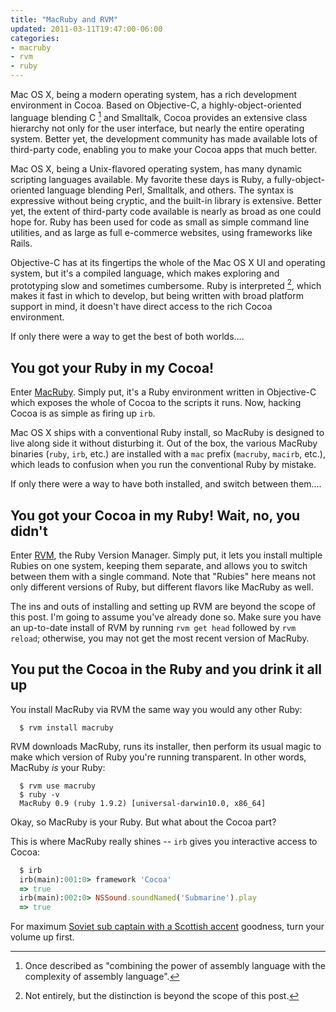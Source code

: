 ```yaml
---
title: "MacRuby and RVM"
updated: 2011-03-11T19:47:00-06:00
categories:
- macruby
- rvm
- ruby
---
```

Mac OS X, being a modern operating system, has a rich development environment in Cocoa.
Based on Objective-C, a highly-object-oriented language blending C [^1] and Smalltalk,
Cocoa provides an extensive class hierarchy not only for the user interface, but nearly
the entire operating system. Better yet, the development community has made available
lots of third-party code, enabling you to make your Cocoa apps that much better.

Mac OS X, being a Unix-flavored operating system, has many dynamic scripting languages
available. My favorite these days is Ruby, a fully-object-oriented language blending
Perl, Smalltalk, and others. The syntax is expressive without being cryptic, and the
built-in library is extensive. Better yet, the extent of third-party code available is
nearly as broad as one could hope for. Ruby has been used for code as small as simple
command line utilities, and as large as full e-commerce websites, using frameworks like
Rails.

Objective-C has at its fingertips the whole of the Mac OS X UI and operating system,
but it's a compiled language, which makes exploring and prototyping slow and sometimes
cumbersome. Ruby is interpreted [^2], which makes it fast in which to develop, but
being written with broad platform support in mind, it doesn't have direct access to the
rich Cocoa environment.

If only there were a way to get the best of both worlds....

## You got your Ruby in my Cocoa!

Enter [MacRuby](http://www.macruby.org/). Simply put, it's a Ruby environment written
in Objective-C which exposes the whole of Cocoa to the scripts it runs. Now, hacking
Cocoa is as simple as firing up `irb`.

Mac OS X ships with a conventional Ruby install, so MacRuby is designed to live along
side it without disturbing it. Out of the box, the various MacRuby binaries (`ruby`,
`irb`, etc.) are installed with a `mac` prefix (`macruby`, `macirb`, etc.), which leads
to confusion when you run the conventional Ruby by mistake.

If only there were a way to have both installed, and switch between them....

## You got your Cocoa in my Ruby! Wait, no, you didn't

Enter [RVM](http://rvm.beginrescueend.com/), the Ruby Version Manager. Simply put, it
lets you install multiple Rubies on one system, keeping them separate, and allows you
to switch between them with a single command. Note that "Rubies" here means not only
different versions of Ruby, but different flavors like MacRuby as well.

The ins and outs of installing and setting up RVM are beyond the scope of this post.
I'm going to assume you've already done so. Make sure you have an up-to-date install
of RVM by running `rvm get head` followed by `rvm reload`; otherwise, you may not get
the most recent version of MacRuby.

## You put the Cocoa in the Ruby and you drink it all up

You install MacRuby via RVM the same way you would any other Ruby:

```shell
  $ rvm install macruby
```

RVM downloads MacRuby, runs its installer, then perform its usual magic to make which
version of Ruby you're running transparent. In other words, MacRuby *is* your Ruby:

```shell
  $ rvm use macruby
  $ ruby -v
  MacRuby 0.9 (ruby 1.9.2) [universal-darwin10.0, x86_64]
```

Okay, so MacRuby is your Ruby. But what about the Cocoa part?

This is where MacRuby really shines -- `irb` gives you interactive access to Cocoa:

```ruby
  $ irb
  irb(main):001:0> framework 'Cocoa'
  => true
  irb(main):002:0> NSSound.soundNamed('Submarine').play
  => true
```

For maximum [Soviet sub captain with a Scottish accent](http://www.imdb.com/title/tt0099810/)
goodness, turn your volume up first.

[^1]: Once described as "combining the power of assembly language with the complexity of assembly language".

[^2]: Not entirely, but the distinction is beyond the scope of this post.
